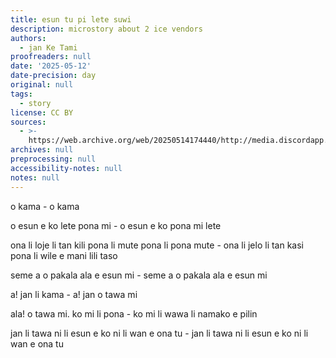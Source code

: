 ```yaml
---
title: esun tu pi lete suwi
description: microstory about 2 ice vendors
authors:
  - jan Ke Tami
proofreaders: null
date: '2025-05-12'
date-precision: day
original: null
tags:
  - story
license: CC BY
sources:
  - >-
    https://web.archive.org/web/20250514174440/http://media.discordapp.net/attachments/1371091394822930493/1371453998661500948/20250512_134742.jpg?ex=6825d491&is=68248311&hm=9bc0581c9fd133f33856a8076733be89760e7a53142bd8110a2f932307a46d89&=&format=webp&width=476&height=845
archives: null
preprocessing: null
accessibility-notes: null
notes: null
---
```


o kama - o kama

o esun e ko lete pona mi - o esun e ko pona mi lete

ona li loje li tan kili pona li mute pona li pona mute - ona li jelo li tan kasi pona li wile e mani lili taso

seme a o pakala ala e esun mi - seme a o pakala ala e esun mi

a! jan li kama - a! jan o tawa mi

ala! o tawa mi. ko mi li pona - ko mi li wawa li namako e pilin

jan li tawa ni li esun e ko ni li wan e ona tu - jan li tawa ni li esun e ko ni li wan e ona tu
